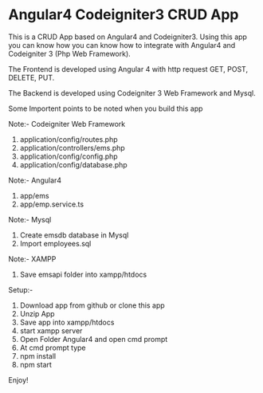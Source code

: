 # Angular4 Codeigniter3 CRUD App
This is a CRUD App based on Angular4 and Codeigniter3. Using this app you can know how you can know how to integrate with Angular4 and Codeigniter 3 (Php Web Framework).

The Frontend is developed using Angular 4 with http request GET, POST, DELETE, PUT.

 The Backend is developed using Codeigniter 3 Web Framework and Mysql.

Some Importent points to be noted when you build this app

Note:- Codeigniter Web Framework
1. application/config/routes.php
2. application/controllers/ems.php
3. application/config/config.php
4. application/config/database.php

Note:- Angular4
1. app/ems
2. app/emp.service.ts

Note:- Mysql
1. Create emsdb database in Mysql
2. Import employees.sql

Note:- XAMPP
1. Save emsapi folder into xampp/htdocs

Setup:-
1. Download app from github or clone this app
2. Unzip App
3. Save app into xampp/htdocs
4. start xampp server
5. Open Folder Angular4 and open cmd prompt
6. At cmd prompt type
7. npm install
8. npm start


Enjoy!




